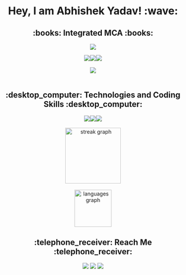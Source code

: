 <!-- -->
<h1 align="center">Hey, I am Abhishek Yadav! :wave:</h1>
<h2 align="center">:books: Integrated MCA :books:</h2>

<p align="center">
  <a href="https://github.com/43H1-BOI/"><img src="https://readme-typing-svg.herokuapp.com?lines=Master+of+Computer+Application;%20IIPS+,+DAVV+,+Indore%20;CPP%20|%20HTML-CSS%20|%20Java%20|%20Android+Development%20;&center=true&width=550&height=40"></a>
</p>

<div align="center">
<img src='https://img.shields.io/github/followers/43h1-boi?logo=Github&style=for-the-badge'><img src="https://img.shields.io/github/stars/43h1-boi?style=for-the-badge"><a href="https://github.com/43H1-BOI/"><img src="https://komarev.com/ghpvc/?username=43H1-BOI&style=for-the-badge"></a>
</div>

<br>
<div align="center">
<img src="https://github-readme-stats.vercel.app/api?username=43H1-BOI&show_icons=true&theme=chartreuse-dark">
</div>

<br>

<h2 align="center">:desktop_computer: Technologies and Coding Skills :desktop_computer:</h2>
<div align="center">
<img align="center" src="https://img.shields.io/badge/Java-ED8B00?style=for-the-badge&logo=openjdk&logoColor=white"><img align="center" src="https://img.shields.io/badge/HTML-239120?style=for-the-badge&logo=html5&logoColor=white"><img align="center" src="https://img.shields.io/badge/-SQL-000?&logo=MySQL&logoColor=white">
</div>

<!--

<img align="center" src="https://img.shields.io/badge/Bootstrap-563D7C?style=for-the-badge&logo=bootstrap&logoColor=white">
<br>
<h2 align="center">:handshake: Open-Source Contribution :handshake:</h2>
<p align="center">
  <a href="https://github.com/43h1-Boi/"><img src="https://readme-typing-svg.herokuapp.com?lines=Successfully+Contributing+from+2+Years;Achieve+Top-50+Rank+in+Open+Force+2022;GSSoC+2022+Contributor;HacktoberFest+2022+Contributor&center=true&width=550&height=40"></a>
</p>

<h2 align="center">:man_student: Hackathon :man_student:</h2>
<p align="center">
  <a href="https://github.com/43h1-Boi/"><img src="https://readme-typing-svg.herokuapp.com?lines=Smart+India+Hackathon+Grand+Finalist+2022;SunHack+International+Level+Hackathon+2022;DataHack%20(Techyone)+Finalist+2022;2nd+Rank+in+Hacky-Holi+2022;Sustainability+Hackathon+2023&center=true&width=550&height=40"></a>
</p>
-->
<!--
<h2 align="center">:smile: Languages Used :smile:</h2>
<br>
<div align="center"><img src="https://github-readme-stats.vercel.app/api/top-langs/?username=43h1-boi&layout=compact"></div> -->


<br>
 <div align ="center">
  <img  src="https://streak-stats.demolab.com?user=43h1-Boi&locale=en&mode=daily&theme=dracula&hide_border=false&border_radius=5&order=3" height="150" alt="streak graph"  />
   </div>
<br>  

<div align="center">
<img src="https://github-readme-stats.vercel.app/api/top-langs?username=43h1-Boi&locale=en&hide_title=true&layout=compact&card_width=320&langs_count=5&theme=dracula&hide_border=false&order=2" height="100" alt="languages graph"  />
 </div>

<h2 align="center">:telephone_receiver: Reach Me :telephone_receiver:</h2>
<div align="center">
<a href="https://www.linkedin.com/in/43h1-boi"><img src="https://img.shields.io/badge/LinkedIn-0077B5?style=for-the-badge&logo=linkedin&logoColor=white"></a>
<a href="https://www.github.com/43H1-BOI/"><img src="https://img.shields.io/badge/GitHub-100000?style=for-the-badge&logo=github&logoColor=white"></a>
<a href="mailto:me.abhiyadav69@gmail.com"><img src="https://img.shields.io/badge/Gmail-D14836?style=for-the-badge&logo=gmail&logoColor=white"></a>
</div>
<!-- -->
